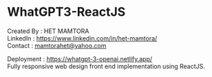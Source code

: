 # WhatGPT3-ReactJS
Created By : HET MAMTORA <br/>
LinkedIn : https://www.linkedin.com/in/het-mamtora/ <br/>
Contact : mamtorahet@yahoo.com <br/>

Deployment : https://whatgpt-3-openai.netlify.app/ <br/>
Fully responsive web design front end implementation using ReactJS.
